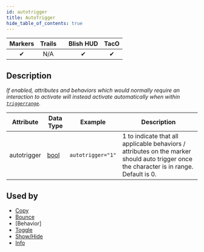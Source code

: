 ```yaml
---
id: autotrigger
title: AutoTrigger
hide_table_of_contents: true
---
```


| Markers | Trails | | Blish HUD | TacO |
|-|-|-|-|-|
| <center>✔</center> | <center>N/A</center> | | <center>✔</center> | <center>✔</center> |

## Description

*If enabled, attributes and behaviors which would normally require an interaction to activate will instead activate automatically when within [`triggerrange`](triggerrange).*

| Attribute | Data Type | Example | Description |
|-|-|-|-|
| autotrigger | [bool](../datatypes/bool) | `autotrigger="1"` | 1 to indicate that all applicable behaviors / attributes on the marker should auto trigger once the character is in range. Default is 0. |

## Used by
- [Copy](copy)
- [Bounce](bounce)
- [Behavior]
- [Toggle](toggle)
- [Show/Hide](showhide)
- [Info](info)